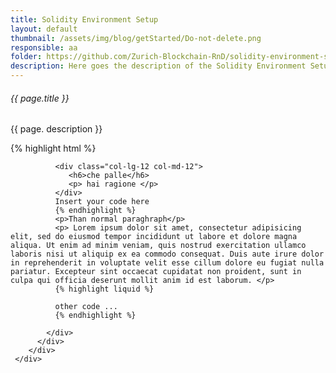 ```yaml
---
title: Solidity Environment Setup
layout: default
thumbnail: /assets/img/blog/getStarted/Do-not-delete.png
responsible: aa
folder: https://github.com/Zurich-Blockchain-RnD/solidity-environment-setup
description: Here goes the description of the Solidity Environment Setup. This will be shown also on the Get Started page.
---
```


<section>
    <div class="container">
        <div class="project-single">
            <div class="row project-single-text margin-30px-tb">
                <div class="col-lg-12 col-md-12">
                   <h6>{{ page.title }}</h6>
                   <p>{{ page. description }}</p>
                </div>
            </div>
            <div class="row margin-50px-bottom sm-margin-30px-bottom">
              <div class="col-12">
              {% highlight html %}

              <div class="col-lg-12 col-md-12">
                 <h6>che palle</h6>
                 <p> hai ragione </p>
              </div>
              Insert your code here
              {% endhighlight %}
              <p>Than normal paraghraph</p>
              <p> Lorem ipsum dolor sit amet, consectetur adipisicing elit, sed do eiusmod tempor incididunt ut labore et dolore magna aliqua. Ut enim ad minim veniam, quis nostrud exercitation ullamco laboris nisi ut aliquip ex ea commodo consequat. Duis aute irure dolor in reprehenderit in voluptate velit esse cillum dolore eu fugiat nulla pariatur. Excepteur sint occaecat cupidatat non proident, sunt in culpa qui officia deserunt mollit anim id est laborum. </p>
              {% highlight liquid %}

              other code ...
              {% endhighlight %}

            </div>
          </div>
        </div>
     </div>
</section>
